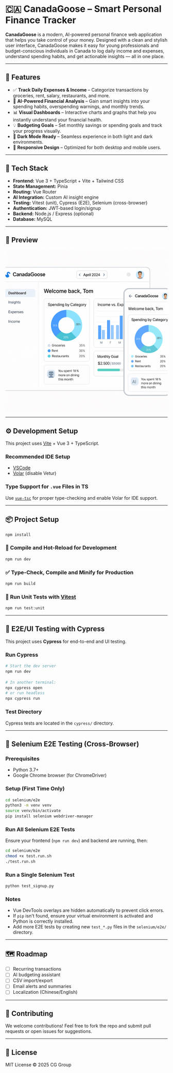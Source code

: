 # 🇨🇦 CanadaGoose – Smart Personal Finance Tracker

**CanadaGoose** is a modern, AI-powered personal finance web application that helps you take control of your money. Designed with a clean and stylish user interface, CanadaGoose makes it easy for young professionals and budget-conscious individuals in Canada to log daily income and expenses, understand spending habits, and get actionable insights — all in one place.

---

## 🚀 Features

- ✅ **Track Daily Expenses & Income** – Categorize transactions by groceries, rent, salary, restaurants, and more.
- 🤖 **AI-Powered Financial Analysis** – Gain smart insights into your spending habits, overspending warnings, and monthly trends.
- 📊 **Visual Dashboards** – Interactive charts and graphs that help you instantly understand your financial health.
- 💡 **Budgeting Goals** – Set monthly savings or spending goals and track your progress visually.
- 🌙 **Dark Mode Ready** – Seamless experience in both light and dark environments.
- 📱 **Responsive Design** – Optimized for both desktop and mobile users.

---

## 🧰 Tech Stack

- **Frontend:** Vue 3 + TypeScript + Vite + Tailwind CSS
- **State Management:** Pinia
- **Routing:** Vue Router
- **AI Integration:** Custom AI insight engine
- **Testing:** Vitest (unit), Cypress (E2E), Selenium (cross-browser)
- **Authentication:** JWT-based login/signup
- **Backend:** Node.js / Express (optional)
- **Database:** MySQL

---

## 📸 Preview

![CanadaGoose Dashboard](./public/dashboard.png)

---

## ⚙️ Development Setup

This project uses [Vite](https://vitejs.dev/) + Vue 3 + TypeScript.

### Recommended IDE Setup

- [VSCode](https://code.visualstudio.com/)
- [Volar](https://marketplace.visualstudio.com/items?itemName=Vue.volar) (disable Vetur)

### Type Support for `.vue` Files in TS

Use [`vue-tsc`](https://github.com/vuejs/language-tools) for proper type-checking and enable Volar for IDE support.

---

## 📦 Project Setup

```bash
npm install
```

### 🔄 Compile and Hot-Reload for Development

```bash
npm run dev
```

### ✅ Type-Check, Compile and Minify for Production

```bash
npm run build
```

### 🧪 Run Unit Tests with [Vitest](https://vitest.dev/)

```bash
npm run test:unit
```

---

## 🧪 E2E/UI Testing with Cypress

This project uses **Cypress** for end-to-end and UI testing.

### Run Cypress

```bash
# Start the dev server
npm run dev

# In another terminal:
npx cypress open
# or run headless
npx cypress run
```

### Test Directory

Cypress tests are located in the `cypress/` directory.

---

## 🧪 Selenium E2E Testing (Cross-Browser)

### Prerequisites

- Python 3.7+
- Google Chrome browser (for ChromeDriver)

### Setup (First Time Only)

```bash
cd selenium/e2e
python3 -m venv venv
source venv/bin/activate
pip install selenium webdriver-manager
```

### Run All Selenium E2E Tests

Ensure your frontend (`npm run dev`) and backend are running, then:

```bash
cd selenium/e2e
chmod +x test.run.sh
./test.run.sh
```

### Run a Single Selenium Test

```bash
python test_signup.py
```

### Notes

- Vue DevTools overlays are hidden automatically to prevent click errors.
- If `pip` isn't found, ensure your virtual environment is activated and Python is correctly installed.
- Add more E2E tests by creating new `test_*.py` files in the `selenium/e2e/` directory.

---

## 🗺️ Roadmap

- [ ] Recurring transactions
- [ ] AI budgeting assistant
- [ ] CSV import/export
- [ ] Email alerts and summaries
- [ ] Localization (Chinese/English)

---

## 🙌 Contributing

We welcome contributions! Feel free to fork the repo and submit pull requests or open issues for suggestions.

---

## 📄 License

MIT License © 2025 CG Group
